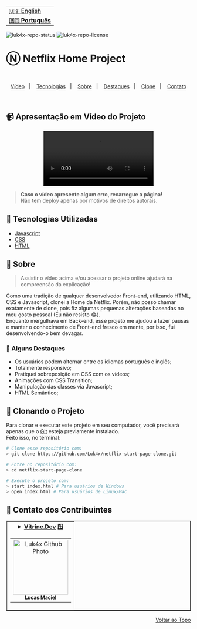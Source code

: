 <table align="right">
  <tr>
    <td>
      <a href="readme-en.md">🇺🇸 English</a>
    </td>
  </tr>
  <tr>
    <td>
      <b><a href="README.md">🇧🇷 Português</a></b>
    </td>
  </tr>
</table>

![luk4x-repo-status](https://img.shields.io/badge/Status-Finished-lightgrey?style=for-the-badge&logo=headspace&logoColor=green&color=lightgrey)
![luk4x-repo-license](https://img.shields.io/github/license/Luk4x/netflix-start-page-clone?style=for-the-badge&logo=unlicense&logoColor=lightgrey)
# Ⓝ Netflix Home Project

<br>
<p align="center">
  <a href="#-apresentação-em-vídeo-do-projeto">Vídeo</a>&nbsp;&nbsp;&nbsp;|&nbsp;&nbsp;&nbsp;
  <a href="#-tecnologias-utilizadas">Tecnologias</a>&nbsp;&nbsp;&nbsp;|&nbsp;&nbsp;&nbsp;
  <a href="#-sobre">Sobre</a>&nbsp;&nbsp;&nbsp;|&nbsp;&nbsp;&nbsp;
  <a href="#-alguns-destaques">Destaques</a>&nbsp;&nbsp;&nbsp;|&nbsp;&nbsp;&nbsp;
  <a href="#-clonando-o-projeto">Clone</a>&nbsp;&nbsp;&nbsp;|&nbsp;&nbsp;&nbsp;
  <a href="#-contato-dos-contribuintes">Contato</a>
</p>
<br>

## 📹 Apresentação em Vídeo do Projeto
<div align="center">
  <video src="https://user-images.githubusercontent.com/86276393/168495858-f34f3d0a-3423-4a5c-b890-934b21aec2d6.mp4">
</div>

> **Caso o vídeo apresente algum erro, recarregue a página!**<br>
> Não tem deploy apenas por motivos de direitos autorais.

## 🚀 Tecnologias Utilizadas

-   [Javascript](https://developer.mozilla.org/en-US/docs/Web/JavaScript)
-   [CSS](https://developer.mozilla.org/en-US/docs/Web/CSS)
-   [HTML](https://developer.mozilla.org/en-US/docs/Web/HTML)

## 📝 Sobre

> Assistir o vídeo acima e/ou acessar o projeto online ajudará na compreensão da explicação!

Como uma tradição de qualquer desenvolvedor Front-end, utilizando HTML, CSS e Javascript, clonei a Home da Netflix. Porém, não posso chamar exatamente de clone, pois fiz algumas pequenas alterações baseadas no meu gosto pessoal (Eu não resisto 😂).<br>
Enquanto mergulhava em Back-end, esse projeto me ajudou a fazer pausas e manter o conhecimento de Front-end fresco em mente, por isso, fui desenvolvendo-o bem devagar.

### 📌 Alguns Destaques

- Os usuários podem alternar entre os idiomas português e inglês;
- Totalmente responsivo;
- Pratiquei sobreposição em CSS com os vídeos;
- Animações com CSS Transition;
- Manipulação das classes via Javascript;
- HTML Semântico;

## 📖 Clonando o Projeto

Para clonar e executar este projeto em seu computador, você precisará apenas que o [Git](https://git-scm.com/) esteja previamente instalado.<br>
Feito isso, no terminal:

```bash
# Clone esse repositório com:
> git clone https://github.com/Luk4x/netflix-start-page-clone.git

# Entre no repositório com:
> cd netflix-start-page-clone

# Execute o projeto com:
> start index.html # Para usuários de Windows
> open index.html # Para usuários de Linux/Mac
```

## 🤝 Contato dos Contribuintes

<table border="2">
  <tr>
    <td align="center">
      <details>
        <summary>
          <b><a href="https://cursos.alura.com.br/vitrinedev/lucasmacielf">Vitrine.Dev</a> 🪟</b>
          <table>
            <tr>
              <td align="center">
                <a href="https://github.com/Luk4x">
                  <img src="https://avatars.githubusercontent.com/Luk4x" width="150px;" alt="Luk4x Github Photo"/>
                </a>
                <br>
                <a href="https://www.linkedin.com/in/lucasmacielf/">
                  <sub>
                    <b>Lucas Maciel</b>
                  </sub>
                </a>
              </td>
            </tr>
          </table>
        </summary>

| :placard: Vitrine.Dev | Lucas Maciel |
| -------------  | --- |
| :sparkles: Nome        | **Ⓝ Netflix Home**
| :label: Tecnologias | javascript, css, html
| :camera: Img         | <img src="https://user-images.githubusercontent.com/86276393/202926760-535210a4-ab82-407b-bc68-f57bc06f6a1f.png#vitrinedev" alt="vitrine.dev thumb" width="100%"/>

</details>
</td>
</tr>
</table>

<p align="right">
  <a href="#%E2%93%9D-netflix-home-project">Voltar ao Topo</a>
</p>

